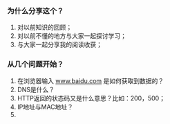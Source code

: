 

### 为什么分享这个？

1. 对以前知识的回顾；
2. 对以前不懂的地方与大家一起探讨学习；
3. 与大家一起分享我的阅读收获；



### 从几个问题开始？

1. 在浏览器输入 www.baidu.com 是如何获取到数据的？
2. DNS是什么？
3. HTTP返回的状态码又是什么意思？比如：200，500；
4. IP地址与MAC地址？
5. 



